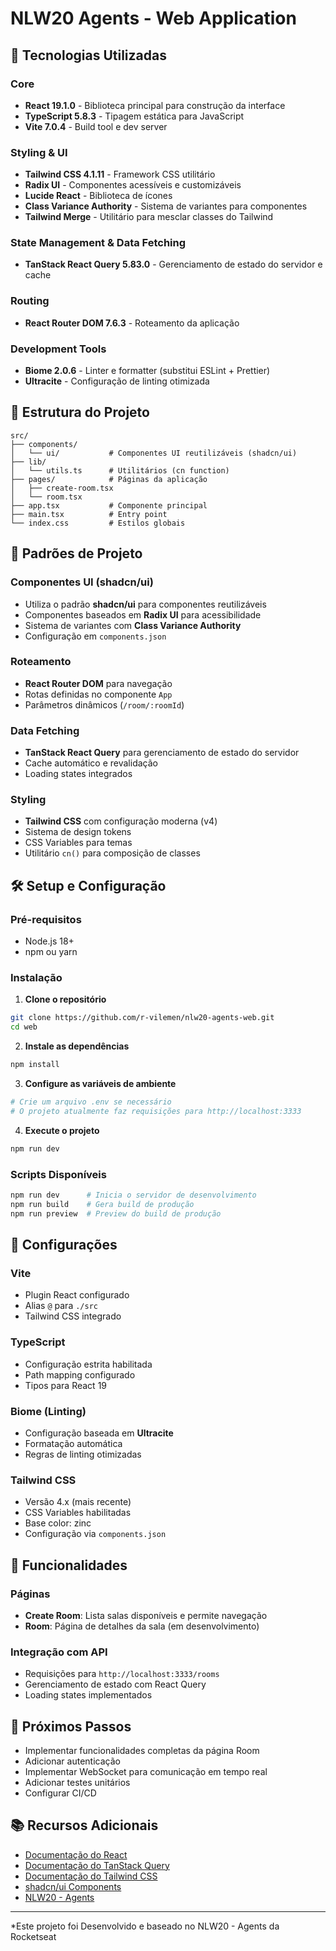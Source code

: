 # NLW20 Agents - Web Application

## 🚀 Tecnologias Utilizadas

### Core

- **React 19.1.0** - Biblioteca principal para construção da interface
- **TypeScript 5.8.3** - Tipagem estática para JavaScript
- **Vite 7.0.4** - Build tool e dev server

### Styling & UI

- **Tailwind CSS 4.1.11** - Framework CSS utilitário
- **Radix UI** - Componentes acessíveis e customizáveis
- **Lucide React** - Biblioteca de ícones
- **Class Variance Authority** - Sistema de variantes para componentes
- **Tailwind Merge** - Utilitário para mesclar classes do Tailwind

### State Management & Data Fetching

- **TanStack React Query 5.83.0** - Gerenciamento de estado do servidor e cache

### Routing

- **React Router DOM 7.6.3** - Roteamento da aplicação

### Development Tools

- **Biome 2.0.6** - Linter e formatter (substitui ESLint + Prettier)
- **Ultracite** - Configuração de linting otimizada

## 📁 Estrutura do Projeto

```
src/
├── components/
│   └── ui/           # Componentes UI reutilizáveis (shadcn/ui)
├── lib/
│   └── utils.ts      # Utilitários (cn function)
├── pages/            # Páginas da aplicação
│   ├── create-room.tsx
│   └── room.tsx
├── app.tsx           # Componente principal
├── main.tsx          # Entry point
└── index.css         # Estilos globais
```

## 🎨 Padrões de Projeto

### Componentes UI (shadcn/ui)

- Utiliza o padrão **shadcn/ui** para componentes reutilizáveis
- Componentes baseados em **Radix UI** para acessibilidade
- Sistema de variantes com **Class Variance Authority**
- Configuração em `components.json`

### Roteamento

- **React Router DOM** para navegação
- Rotas definidas no componente `App`
- Parâmetros dinâmicos (`/room/:roomId`)

### Data Fetching

- **TanStack React Query** para gerenciamento de estado do servidor
- Cache automático e revalidação
- Loading states integrados

### Styling

- **Tailwind CSS** com configuração moderna (v4)
- Sistema de design tokens
- CSS Variables para temas
- Utilitário `cn()` para composição de classes

## 🛠️ Setup e Configuração

### Pré-requisitos

- Node.js 18+
- npm ou yarn

### Instalação

1. **Clone o repositório**

```bash
git clone https://github.com/r-vilemen/nlw20-agents-web.git
cd web
```

2. **Instale as dependências**

```bash
npm install
```

3. **Configure as variáveis de ambiente**

```bash
# Crie um arquivo .env se necessário
# O projeto atualmente faz requisições para http://localhost:3333
```

4. **Execute o projeto**

```bash
npm run dev
```

### Scripts Disponíveis

```bash
npm run dev      # Inicia o servidor de desenvolvimento
npm run build    # Gera build de produção
npm run preview  # Preview do build de produção
```

## 🔧 Configurações

### Vite

- Plugin React configurado
- Alias `@` para `./src`
- Tailwind CSS integrado

### TypeScript

- Configuração estrita habilitada
- Path mapping configurado
- Tipos para React 19

### Biome (Linting)

- Configuração baseada em **Ultracite**
- Formatação automática
- Regras de linting otimizadas

### Tailwind CSS

- Versão 4.x (mais recente)
- CSS Variables habilitadas
- Base color: zinc
- Configuração via `components.json`

## 📱 Funcionalidades

### Páginas

- **Create Room**: Lista salas disponíveis e permite navegação
- **Room**: Página de detalhes da sala (em desenvolvimento)

### Integração com API

- Requisições para `http://localhost:3333/rooms`
- Gerenciamento de estado com React Query
- Loading states implementados

## 🎯 Próximos Passos

- Implementar funcionalidades completas da página Room
- Adicionar autenticação
- Implementar WebSocket para comunicação em tempo real
- Adicionar testes unitários
- Configurar CI/CD

## 📚 Recursos Adicionais

- [Documentação do React](https://react.dev/)
- [Documentação do TanStack Query](https://tanstack.com/query)
- [Documentação do Tailwind CSS](https://tailwindcss.com/)
- [shadcn/ui Components](https://ui.shadcn.com/)
- [NLW20 - Agents](https://rocketseat.com.br/nlw)

---

\*Este projeto foi Desenvolvido e baseado no NLW20 - Agents da Rocketseat
